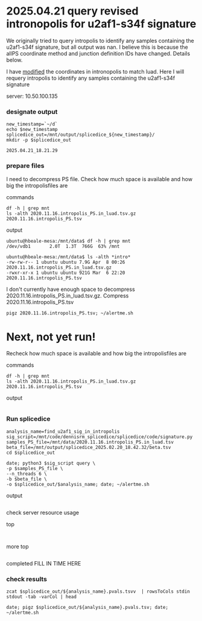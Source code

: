# 2025.04.21 query revised intronopolis for u2af1-s34f signature

We originally tried to query intropolis to identify any samples containing the u2af1-s34f signature, but all output was nan. 
I believe this is because the allPS coordinate method and junction definition IDs have changed. Details below. 

I have [modified](https://github.com/hbeale/splicedice_analysis/blob/main/2025_04_02-2025_04_07.md) the coordinates in intronopolis to match luad. 
Here I will requery intropolis to identify any samples containing the u2af1-s34f signature

server: 10.50.100.135

### designate output
```
new_timestamp=`~/d`
echo $new_timestamp
splicedice_out=/mnt/output/splicedice_${new_timestamp}/ 
mkdir -p $splicedice_out
```

```
2025.04.21_18.21.29
```

### prepare files

I need to decompress PS file. Check how much space is available and how big the intropolisfiles are

commands
```
df -h | grep mnt
ls -alth 2020.11.16.intropolis_PS.in_luad.tsv.gz 2020.11.16.intropolis_PS.tsv
```

output
```
ubuntu@hbeale-mesa:/mnt/data$ df -h | grep mnt
/dev/vdb1       2.0T  1.3T  766G  63% /mnt

ubuntu@hbeale-mesa:/mnt/data$ ls -alth *intro*
-rw-rw-r-- 1 ubuntu ubuntu 7.9G Apr  8 00:26 2020.11.16.intropolis_PS.in_luad.tsv.gz
-rwxr-xr-x 1 ubuntu ubuntu 921G Mar  6 22:20 2020.11.16.intropolis_PS.tsv
```

I don't currently have enough space to decompress 2020.11.16.intropolis_PS.in_luad.tsv.gz. Compress 2020.11.16.intropolis_PS.tsv

```
pigz 2020.11.16.intropolis_PS.tsv; ~/alertme.sh 
```

# Next, not yet run!

Recheck how much space is available and how big the intropolisfiles are

commands
```
df -h | grep mnt
ls -alth 2020.11.16.intropolis_PS.in_luad.tsv.gz 2020.11.16.intropolis_PS.tsv

```
output


```
```


### Run splicedice

```
analysis_name=find_u2af1_sig_in_intropolis
sig_script=/mnt/code/dennisrm_splicedice/splicedice/code/signature.py 
samples_PS_file=/mnt/data/2020.11.16.intropolis_PS.in_luad.tsv   
beta_file=/mnt/output/splicedice_2025.02.20_18.42.32/beta.tsv
cd $splicedice_out

date; python3 $sig_script query \
-p $samples_PS_file \
--n_threads 6 \
-b $beta_file \
-o $splicedice_out/$analysis_name; date; ~/alertme.sh
```

output
```
```


check server resource usage

top

```
                                                                            
```

more top
```
```

completed FILL IN TIME HERE


### check results

```
zcat $splicedice_out/${analysis_name}.pvals.tsvv  | rowsToCols stdin stdout -tab -varCol | head

```


```
date; pigz $splicedice_out/${analysis_name}.pvals.tsv; date; ~/alertme.sh
```
